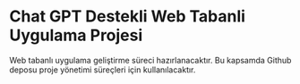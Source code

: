 # Chat GPT Destekli Web Tabanli Uygulama Projesi
Web tabanlı uygulama geliştirme süreci hazırlanacaktır. Bu kapsamda Github deposu proje yönetimi süreçleri için kullanılacaktır.
